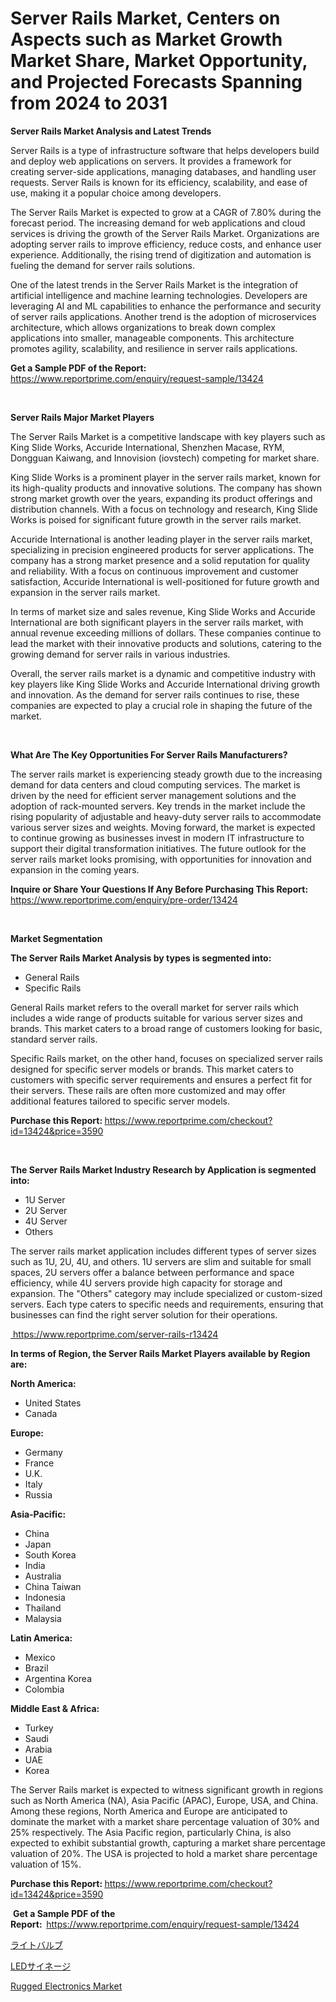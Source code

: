 <p><h1>Server Rails Market, Centers on Aspects such as Market Growth Market Share, Market Opportunity, and Projected Forecasts Spanning from 2024 to 2031</h1></p><p><strong>Server Rails Market Analysis and Latest Trends</strong></p>
<p><p>Server Rails is a type of infrastructure software that helps developers build and deploy web applications on servers. It provides a framework for creating server-side applications, managing databases, and handling user requests. Server Rails is known for its efficiency, scalability, and ease of use, making it a popular choice among developers.</p><p>The Server Rails Market is expected to grow at a CAGR of 7.80% during the forecast period. The increasing demand for web applications and cloud services is driving the growth of the Server Rails Market. Organizations are adopting server rails to improve efficiency, reduce costs, and enhance user experience. Additionally, the rising trend of digitization and automation is fueling the demand for server rails solutions.</p><p>One of the latest trends in the Server Rails Market is the integration of artificial intelligence and machine learning technologies. Developers are leveraging AI and ML capabilities to enhance the performance and security of server rails applications. Another trend is the adoption of microservices architecture, which allows organizations to break down complex applications into smaller, manageable components. This architecture promotes agility, scalability, and resilience in server rails applications.</p></p>
<p><strong>Get a Sample PDF of the Report:&nbsp;</strong> <a href="https://www.reportprime.com/enquiry/request-sample/13424">https://www.reportprime.com/enquiry/request-sample/13424</a></p>
<p>&nbsp;</p>
<p><strong>Server Rails Major Market Players</strong></p>
<p><p>The Server Rails Market is a competitive landscape with key players such as King Slide Works, Accuride International, Shenzhen Macase, RYM, Dongguan Kaiwang, and Innovision (iovstech) competing for market share. </p><p>King Slide Works is a prominent player in the server rails market, known for its high-quality products and innovative solutions. The company has shown strong market growth over the years, expanding its product offerings and distribution channels. With a focus on technology and research, King Slide Works is poised for significant future growth in the server rails market.</p><p>Accuride International is another leading player in the server rails market, specializing in precision engineered products for server applications. The company has a strong market presence and a solid reputation for quality and reliability. With a focus on continuous improvement and customer satisfaction, Accuride International is well-positioned for future growth and expansion in the server rails market.</p><p>In terms of market size and sales revenue, King Slide Works and Accuride International are both significant players in the server rails market, with annual revenue exceeding millions of dollars. These companies continue to lead the market with their innovative products and solutions, catering to the growing demand for server rails in various industries.</p><p>Overall, the server rails market is a dynamic and competitive industry with key players like King Slide Works and Accuride International driving growth and innovation. As the demand for server rails continues to rise, these companies are expected to play a crucial role in shaping the future of the market.</p></p>
<p>&nbsp;</p>
<p><strong>What Are The Key Opportunities For Server Rails Manufacturers?</strong></p>
<p><p>The server rails market is experiencing steady growth due to the increasing demand for data centers and cloud computing services. The market is driven by the need for efficient server management solutions and the adoption of rack-mounted servers. Key trends in the market include the rising popularity of adjustable and heavy-duty server rails to accommodate various server sizes and weights. Moving forward, the market is expected to continue growing as businesses invest in modern IT infrastructure to support their digital transformation initiatives. The future outlook for the server rails market looks promising, with opportunities for innovation and expansion in the coming years.</p></p>
<p><strong>Inquire or Share Your Questions If Any Before Purchasing This Report:</strong> <a href="https://www.reportprime.com/enquiry/pre-order/13424">https://www.reportprime.com/enquiry/pre-order/13424</a></p>
<p>&nbsp;</p>
<p><strong>Market Segmentation</strong></p>
<p><strong>The Server Rails Market Analysis by types is segmented into:</strong></p>
<p><ul><li>General Rails</li><li>Specific Rails</li></ul></p>
<p><p>General Rails market refers to the overall market for server rails which includes a wide range of products suitable for various server sizes and brands. This market caters to a broad range of customers looking for basic, standard server rails.</p><p>Specific Rails market, on the other hand, focuses on specialized server rails designed for specific server models or brands. This market caters to customers with specific server requirements and ensures a perfect fit for their servers. These rails are often more customized and may offer additional features tailored to specific server models.</p></p>
<p><strong>Purchase this Report:&nbsp;</strong><a href="https://www.reportprime.com/checkout?id=13424&price=3590">https://www.reportprime.com/checkout?id=13424&price=3590</a></p>
<p>&nbsp;</p>
<p><strong>The Server Rails Market Industry Research by Application is segmented into:</strong></p>
<p><ul><li>1U Server</li><li>2U Server</li><li>4U Server</li><li>Others</li></ul></p>
<p><p>The server rails market application includes different types of server sizes such as 1U, 2U, 4U, and others. 1U servers are slim and suitable for small spaces, 2U servers offer a balance between performance and space efficiency, while 4U servers provide high capacity for storage and expansion. The "Others" category may include specialized or custom-sized servers. Each type caters to specific needs and requirements, ensuring that businesses can find the right server solution for their operations.</p></p>
<p><a href="https://www.reportprime.com/server-rails-r13424">&nbsp;https://www.reportprime.com/server-rails-r13424</a></p>
<p><strong>In terms of Region, the Server Rails Market Players available by Region are:</strong></p>
<p>
    <p> <strong> North America: </strong>
        <ul>
            <li>United States</li>
            <li>Canada</li>
        </ul>
        </p> 
    <p> <strong> Europe: </strong>
        <ul>
            <li>Germany</li>
            <li>France</li>
            <li>U.K.</li>
            <li>Italy</li>
            <li>Russia</li>
        </ul>
        </p> 
    <p> <strong> Asia-Pacific: </strong>
        <ul>
            <li>China</li>
            <li>Japan</li>
            <li>South Korea</li>
            <li>India</li>
            <li>Australia</li>
            <li>China Taiwan</li>
            <li>Indonesia</li>
            <li>Thailand</li>
            <li>Malaysia</li>
        </ul>
        </p> 
    <p> <strong> Latin America: </strong>
        <ul>
            <li>Mexico</li>
            <li>Brazil</li>
            <li>Argentina Korea</li>
            <li>Colombia</li>
        </ul>
        </p> 
    <p> <strong> Middle East & Africa: </strong>
        <ul>
            <li>Turkey</li>
            <li>Saudi</li>
            <li>Arabia</li>
            <li>UAE</li>
            <li>Korea</li>
        </ul>
    </p>
    </p>
<p><p>The Server Rails market is expected to witness significant growth in regions such as North America (NA), Asia Pacific (APAC), Europe, USA, and China. Among these regions, North America and Europe are anticipated to dominate the market with a market share percentage valuation of 30% and 25% respectively. The Asia Pacific region, particularly China, is also expected to exhibit substantial growth, capturing a market share percentage valuation of 20%. The USA is projected to hold a market share percentage valuation of 15%.</p></p>
<p><strong>Purchase this Report: </strong><a href="https://www.reportprime.com/checkout?id=13424&price=3590">https://www.reportprime.com/checkout?id=13424&price=3590</a></p>
<p>&nbsp;<strong>Get a Sample PDF of the Report:&nbsp;&nbsp;</strong><a href="https://www.reportprime.com/enquiry/request-sample/13424">https://www.reportprime.com/enquiry/request-sample/13424</a></p>
<p><strong></strong></p>
<p><p><a href="https://medium.com/@aaronanfotrrd897367/%E9%9B%BB%E7%90%83%E5%B8%82%E5%A0%B4%E8%A6%8F%E6%A8%A1%E3%81%AF-%E3%82%B0%E3%83%AD%E3%83%BC%E3%83%90%E3%83%AB%E7%94%A3%E6%A5%AD%E3%81%AB%E3%81%8A%E3%81%91%E3%82%8B%E6%9C%80%E9%81%A9%E3%81%AA%E3%83%9E%E3%83%BC%E3%82%B1%E3%83%86%E3%82%A3%E3%83%B3%E3%82%B0%E3%83%81%E3%83%A3%E3%83%8D%E3%83%AB%E3%82%92%E6%98%8E%E3%82%89%E3%81%8B%E3%81%AB%E3%81%97%E3%81%BE%E3%81%99-14e27db252a6">ライトバルブ</a></p><p><a href="https://medium.com/@levihamilton5801940/%E3%83%87%E3%82%B3%E3%83%BC%E3%83%87%E3%82%A3%E3%83%B3%E3%82%B0led%E3%82%B5%E3%82%A4%E3%83%8D%E3%83%BC%E3%82%B8%E5%B8%82%E5%A0%B4%E3%81%AE%E3%83%A1%E3%83%88%E3%83%AA%E3%82%AF%E3%82%B9-%E5%B8%82%E5%A0%B4%E3%82%B7%E3%82%A7%E3%82%A2-%E3%83%88%E3%83%AC%E3%83%B3%E3%83%89-%E6%88%90%E9%95%B7%E3%83%91%E3%82%BF%E3%83%BC%E3%83%B3-ea4526a914fc">LEDサイネージ</a></p><p><a href="https://mire-aunt-385.notion.site/Rugged-Electronics-Market-Competitive-Analysis-Market-Trends-and-Forecast-to-2031-9059f6bfa5814ea299f6c4b94f4f32fd">Rugged Electronics Market</a></p></p>